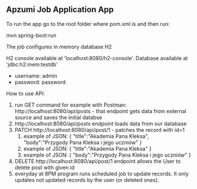 ## Apzumi Job Application App ##

To run the app go to the root folder where pom.xml is and then run:

mvn spring-boot:run

The job configures in memory database H2

H2 console available at 'localhost:8080/h2-console'. Database available at 'jdbc:h2:mem:testdb'
* username: admin
* password: password


How to use API:
1. run GET command for example with Postman: http://localhost:8080/api/posts - that endpoint gets data from external source and saves the initial databse
2. http://localhost:8080/api/posts endpoint loads data from our database
3. PATCH http://localhost:8080/api/post/1 - patches the record with id=1
    1. example of JSON:
    {
        "title":"Akademia Pana Kleksa",
        "body":"Przygody Pana Kleksa i jego uczniów"
    }
    2. example of JSON:
    {
        "title":"Akademia Pana Kleksa"
    }
    3. example of JSON:
    {
        "body":"Przygody Pana Kleksa i jego uczniów"
    }
4. DELETE http://localhost:8080/api/post/1 endpoint allows the User to delete post with given id
5. everyday at 8PM program runs scheduled job to update records. It only updates not updated records by the user (or deleted ones).

